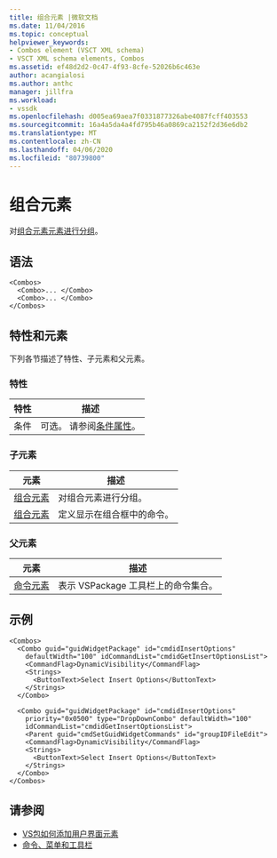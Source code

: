 ```yaml
---
title: 组合元素 |微软文档
ms.date: 11/04/2016
ms.topic: conceptual
helpviewer_keywords:
- Combos element (VSCT XML schema)
- VSCT XML schema elements, Combos
ms.assetid: ef48d2d2-0c47-4f93-8cfe-52026b6c463e
author: acangialosi
ms.author: anthc
manager: jillfra
ms.workload:
- vssdk
ms.openlocfilehash: d005ea69aea7f0331877326abe4087fcff403553
ms.sourcegitcommit: 16a4a5da4a4fd795b46a0869ca2152f2d36e6db2
ms.translationtype: MT
ms.contentlocale: zh-CN
ms.lasthandoff: 04/06/2020
ms.locfileid: "80739800"
---
```

# <a name="combos-element"></a>组合元素
对[组合元素元素进行分组](../extensibility/combo-element.md)。

## <a name="syntax"></a>语法

```
<Combos>
  <Combo>... </Combo>
  <Combo>... </Combo>
</Combos>
```

## <a name="attributes-and-elements"></a>特性和元素
 下列各节描述了特性、子元素和父元素。

### <a name="attributes"></a>特性

|特性|描述|
|---------------|-----------------|
|条件|可选。 请参阅[条件属性](../extensibility/vsct-xml-schema-conditional-attributes.md)。|

### <a name="child-elements"></a>子元素

|元素|描述|
|-------------|-----------------|
|[组合元素](../extensibility/combos-element.md)|对组合元素进行分组。|
|[组合元素](../extensibility/combo-element.md)|定义显示在组合框中的命令。|

### <a name="parent-elements"></a>父元素

|元素|描述|
|-------------|-----------------|
|[命令元素](../extensibility/commands-element.md)|表示 VSPackage 工具栏上的命令集合。|

## <a name="example"></a>示例

```
<Combos>
  <Combo guid="guidWidgetPackage" id="cmdidInsertOptions"
    defaultWidth="100" idCommandList="cmdidGetInsertOptionsList">
    <CommandFlag>DynamicVisibility</CommandFlag>
    <Strings>
      <ButtonText>Select Insert Options</ButtonText>
    </Strings>
  </Combo>

  <Combo guid="guidWidgetPackage" id="cmdidInsertOptions"
    priority="0x0500" type="DropDownCombo" defaultWidth="100"
    idCommandList="cmdidGetInsertOptionsList">
    <Parent guid="cmdSetGuidWidgetCommands" id="groupIDFileEdit">
    <CommandFlag>DynamicVisibility</CommandFlag>
    <Strings>
      <ButtonText>Select Insert Options</ButtonText>
    </Strings>
  </Combo>
</Combos>
```

## <a name="see-also"></a>请参阅
- [VS包如何添加用户界面元素](../extensibility/internals/how-vspackages-add-user-interface-elements.md)
- [命令、菜单和工具栏](../extensibility/internals/commands-menus-and-toolbars.md)
